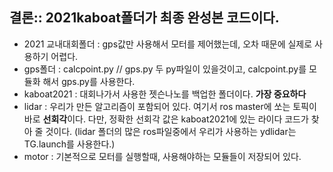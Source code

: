 ## 결론:: 2021kaboat폴더가 최종 완성본 코드이다.

* 2021 교내대회폴더 : gps값만 사용해서 모터를 제어했는데, 오차 때문에 실제로 사용하기 어렵다.
* gps폴더 : calcpoint.py // gps.py 두 py파일이 있을것이고, calcpoint.py를 모듈화 해서 gps.py를 사용한다.
* kaboat2021 : 대회나가서 사용한 젯슨나노를 백업한 폴더이다. **가장 중요하다** 
* lidar : 우리가 만든 알고리즘이 포함되어 있다. 여기서 ros master에 쏘는 토픽이 바로 **선회각**이다. 다만, 정확한 선회각 값은 kaboat2021에 있는 라이다 코드가 찾아 줄 것이다.  (lidar 폴더의 많은 ros파일중에서 우리가 사용하는 ydlidar는 TG.launch를 사용한다.)
* motor : 기본적으로 모터를 실행할때, 사용해야하는 모듈들이 저장되어 있다. 
 
